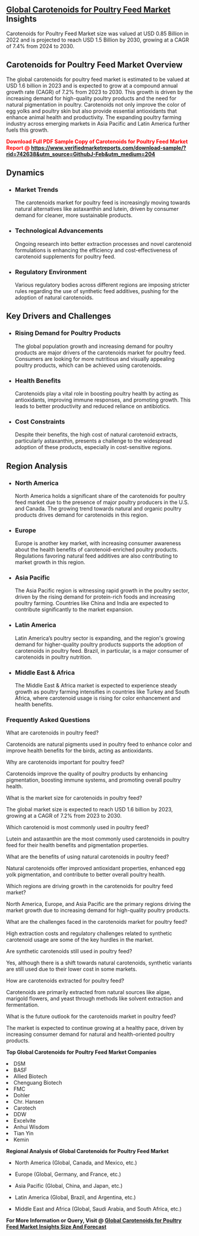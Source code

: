 <h2><a href="https://www.verifiedmarketreports.com/download-sample/?rid=742638&amp;utm_source=GithubJ&amp;utm_medium=204" target="_blank">Global Carotenoids for Poultry Feed Market</a> Insights</h2><p>Carotenoids for Poultry Feed Market size was valued at USD 0.85 Billion in 2022 and is projected to reach USD 1.5 Billion by 2030, growing at a CAGR of 7.4% from 2024 to 2030.</p><p> <h2>Carotenoids for Poultry Feed Market Overview</h2> <p>The global carotenoids for poultry feed market is estimated to be valued at USD 1.6 billion in 2023 and is expected to grow at a compound annual growth rate (CAGR) of 7.2% from 2023 to 2030. This growth is driven by the increasing demand for high-quality poultry products and the need for natural pigmentation in poultry. Carotenoids not only improve the color of egg yolks and poultry skin but also provide essential antioxidants that enhance animal health and productivity. The expanding poultry farming industry across emerging markets in Asia Pacific and Latin America further fuels this growth.</p> <p><strong><p><span class=""><span style="color: #ff0000;"><strong>Download Full PDF Sample Copy of Carotenoids for Poultry Feed Market Report</strong> @ </span><a href="https://www.verifiedmarketreports.com/download-sample/?rid=742638&amp;utm_source=GithubJ-Feb&amp;utm_medium=204" target="_blank">https://www.verifiedmarketreports.com/download-sample/?rid=742638&amp;utm_source=GithubJ-Feb&amp;utm_medium=204</a></span></p></strong></p> <h2>Dynamics</h2> <ul> <li><h3>Market Trends</h3> <p>The carotenoids market for poultry feed is increasingly moving towards natural alternatives like astaxanthin and lutein, driven by consumer demand for cleaner, more sustainable products.</p> </li> <li><h3>Technological Advancements</h3> <p>Ongoing research into better extraction processes and novel carotenoid formulations is enhancing the efficiency and cost-effectiveness of carotenoid supplements for poultry feed.</p> </li> <li><h3>Regulatory Environment</h3> <p>Various regulatory bodies across different regions are imposing stricter rules regarding the use of synthetic feed additives, pushing for the adoption of natural carotenoids.</p> </li> </ul> <h2>Key Drivers and Challenges</h2> <ul> <li><h3>Rising Demand for Poultry Products</h3> <p>The global population growth and increasing demand for poultry products are major drivers of the carotenoids market for poultry feed. Consumers are looking for more nutritious and visually appealing poultry products, which can be achieved using carotenoids.</p> </li> <li><h3>Health Benefits</h3> <p>Carotenoids play a vital role in boosting poultry health by acting as antioxidants, improving immune responses, and promoting growth. This leads to better productivity and reduced reliance on antibiotics.</p> </li> <li><h3>Cost Constraints</h3> <p>Despite their benefits, the high cost of natural carotenoid extracts, particularly astaxanthin, presents a challenge to the widespread adoption of these products, especially in cost-sensitive regions.</p> </li> </ul> <h2>Region Analysis</h2> <ul> <li><h3>North America</h3> <p>North America holds a significant share of the carotenoids for poultry feed market due to the presence of major poultry producers in the U.S. and Canada. The growing trend towards natural and organic poultry products drives demand for carotenoids in this region.</p> </li> <li><h3>Europe</h3> <p>Europe is another key market, with increasing consumer awareness about the health benefits of carotenoid-enriched poultry products. Regulations favoring natural feed additives are also contributing to market growth in this region.</p> </li> <li><h3>Asia Pacific</h3> <p>The Asia Pacific region is witnessing rapid growth in the poultry sector, driven by the rising demand for protein-rich foods and increasing poultry farming. Countries like China and India are expected to contribute significantly to the market expansion.</p> </li> <li><h3>Latin America</h3> <p>Latin America’s poultry sector is expanding, and the region's growing demand for higher-quality poultry products supports the adoption of carotenoids in poultry feed. Brazil, in particular, is a major consumer of carotenoids in poultry nutrition.</p> </li> <li><h3>Middle East & Africa</h3> <p>The Middle East & Africa market is expected to experience steady growth as poultry farming intensifies in countries like Turkey and South Africa, where carotenoid usage is rising for color enhancement and health benefits.</p> </li> </ul> <h3>Frequently Asked Questions</h3> <p>What are carotenoids in poultry feed?</p> <p>Carotenoids are natural pigments used in poultry feed to enhance color and improve health benefits for the birds, acting as antioxidants.</p> <p>Why are carotenoids important for poultry feed?</p> <p>Carotenoids improve the quality of poultry products by enhancing pigmentation, boosting immune systems, and promoting overall poultry health.</p> <p>What is the market size for carotenoids in poultry feed?</p> <p>The global market size is expected to reach USD 1.6 billion by 2023, growing at a CAGR of 7.2% from 2023 to 2030.</p> <p>Which carotenoid is most commonly used in poultry feed?</p> <p>Lutein and astaxanthin are the most commonly used carotenoids in poultry feed for their health benefits and pigmentation properties.</p> <p>What are the benefits of using natural carotenoids in poultry feed?</p> <p>Natural carotenoids offer improved antioxidant properties, enhanced egg yolk pigmentation, and contribute to better overall poultry health.</p> <p>Which regions are driving growth in the carotenoids for poultry feed market?</p> <p>North America, Europe, and Asia Pacific are the primary regions driving the market growth due to increasing demand for high-quality poultry products.</p> <p>What are the challenges faced in the carotenoids market for poultry feed?</p> <p>High extraction costs and regulatory challenges related to synthetic carotenoid usage are some of the key hurdles in the market.</p> <p>Are synthetic carotenoids still used in poultry feed?</p> <p>Yes, although there is a shift towards natural carotenoids, synthetic variants are still used due to their lower cost in some markets.</p> <p>How are carotenoids extracted for poultry feed?</p> <p>Carotenoids are primarily extracted from natural sources like algae, marigold flowers, and yeast through methods like solvent extraction and fermentation.</p> <p>What is the future outlook for the carotenoids market in poultry feed?</p> <p>The market is expected to continue growing at a healthy pace, driven by increasing consumer demand for natural and health-oriented poultry products.</p> </p><p><strong>Top Global Carotenoids for Poultry Feed Market Companies</strong></p><div data-test-id=""><p><li>DSM</li><li> BASF</li><li> Allied Biotech</li><li> Chenguang Biotech</li><li> FMC</li><li> Dohler</li><li> Chr. Hansen</li><li> Carotech</li><li> DDW</li><li> Excelvite</li><li> Anhui Wisdom</li><li> Tian Yin</li><li> Kemin</li></p><div><strong>Regional Analysis of&nbsp;Global Carotenoids for Poultry Feed Market</strong></div><ul><li dir="ltr"><p dir="ltr">North America&nbsp;(Global, Canada, and Mexico, etc.)</p></li><li dir="ltr"><p dir="ltr">Europe (Global, Germany, and France, etc.)</p></li><li dir="ltr"><p dir="ltr">Asia Pacific&nbsp;(Global, China, and Japan, etc.)</p></li><li dir="ltr"><p dir="ltr">Latin America&nbsp;(Global, Brazil, and Argentina, etc.)</p></li><li dir="ltr">Middle East and Africa&nbsp;(Global, Saudi Arabia, and South Africa, etc.)</li></ul><p><strong>For More Information or Query, Visit @&nbsp;</strong><strong><a href="https://www.verifiedmarketreports.com/product/carotenoids-for-poultry-feed-market/?utm_source=GithubJ&amp;utm_medium=204" target="_blank">Global Carotenoids for Poultry Feed Market Insights Size And Forecast</a></strong></p></div>
